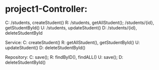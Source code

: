 # project1-Controller:
 C: /students, createStudent()
 R: /students, getAllStudent(); /students/{id}, getStudentById()
 U: /students, updateStudent()
 D: /students/{id}, deleteStudentById

 Service:
 C: createStudent()
 R: getAllStudent(), getStudentById()
 U: updateStudent()
 D: deleteStudentById()

 Repository:
 C: save();
 R: findByID(), findALL()
 U: save();
 D: deleteStudentById()
